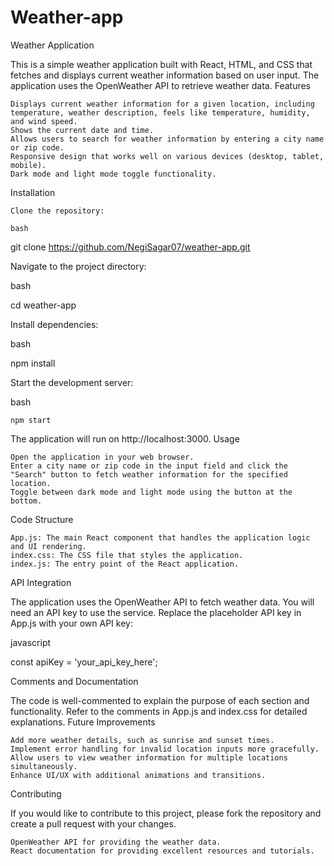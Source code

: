 # Weather-app
Weather Application

This is a simple weather application built with React, HTML, and CSS that fetches and displays current weather information based on user input. The application uses the OpenWeather API to retrieve weather data.
Features

    Displays current weather information for a given location, including temperature, weather description, feels like temperature, humidity, and wind speed.
    Shows the current date and time.
    Allows users to search for weather information by entering a city name or zip code.
    Responsive design that works well on various devices (desktop, tablet, mobile).
    Dark mode and light mode toggle functionality.


Installation

    Clone the repository:

    bash

git clone https://github.com/NegiSagar07/weather-app.git

Navigate to the project directory:

bash

cd weather-app

Install dependencies:

bash

npm install

Start the development server:

bash

    npm start

The application will run on http://localhost:3000.
Usage

    Open the application in your web browser.
    Enter a city name or zip code in the input field and click the "Search" button to fetch weather information for the specified location.
    Toggle between dark mode and light mode using the button at the bottom.

Code Structure

    App.js: The main React component that handles the application logic and UI rendering.
    index.css: The CSS file that styles the application.
    index.js: The entry point of the React application.

API Integration

The application uses the OpenWeather API to fetch weather data. You will need an API key to use the service. Replace the placeholder API key in App.js with your own API key:

javascript

const apiKey = 'your_api_key_here';

Comments and Documentation

The code is well-commented to explain the purpose of each section and functionality. Refer to the comments in App.js and index.css for detailed explanations.
Future Improvements

    Add more weather details, such as sunrise and sunset times.
    Implement error handling for invalid location inputs more gracefully.
    Allow users to view weather information for multiple locations simultaneously.
    Enhance UI/UX with additional animations and transitions.

Contributing

If you would like to contribute to this project, please fork the repository and create a pull request with your changes.


    OpenWeather API for providing the weather data.
    React documentation for providing excellent resources and tutorials.
